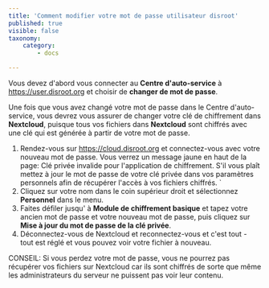 ```yaml
---
title: 'Comment modifier votre mot de passe utilisateur disroot'
published: true
visible: false
taxonomy:
    category:
        - docs

---
```


Vous devez d'abord vous connecter au **Centre d'auto-service** à https://user.disroot.org et choisir de **changer de mot de passe**.

Une fois que vous avez changé votre mot de passe dans le Centre d'auto-service, vous devrez vous assurer de changer votre clé de chiffrement dans **Nextcloud**, puisque tous vos fichiers dans **Nextcloud** sont chiffrés avec une clé qui est générée à partir de votre mot de passe.
1. Rendez-vous sur https://cloud.disroot.org et connectez-vous avec votre nouveau mot de passe.
Vous verrez un message jaune en haut de la page:
Clé privée invalide pour l'application de chiffrement. S'il vous plaît mettez à jour le mot de passe de votre clé privée dans vos paramètres personnels afin de récupérer l'accès à vos fichiers chiffrés. `
2. Cliquez sur votre nom dans le coin supérieur droit et sélectionnez **Personnel** dans le menu.
3. Faites défiler jusqu' à **Module de chiffrement basique** et tapez votre ancien mot de passe et votre nouveau mot de passe, puis cliquez sur **Mise à jour du mot de passe de la clé privée**.
4. Déconnectez-vous de Nextcloud et reconnectez-vous et c'est tout - tout est réglé et vous pouvez voir votre fichier à nouveau.

CONSEIL: Si vous perdez votre mot de passe, vous ne pourrez pas récupérer vos fichiers sur Nextcloud car ils sont chiffrés de sorte que même les administrateurs du serveur ne puissent pas voir leur contenu.
